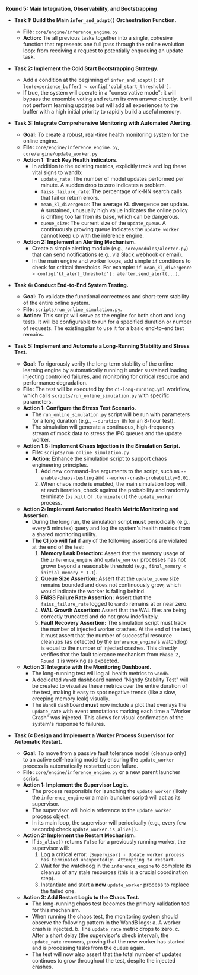 **Round 5: Main Integration, Observability, and Bootstrapping**

*   **Task 1: Build the Main `infer_and_adapt()` Orchestration Function.**
    *   **File:** `core/engine/inference_engine.py`
    *   **Action:** Tie all previous tasks together into a single, cohesive function that represents one full pass through the online evolution loop: from receiving a request to potentially enqueuing an update task.
*   **Task 2: Implement the Cold Start Bootstrapping Strategy.**
    *   Add a condition at the beginning of `infer_and_adapt()`: `if len(experience_buffer) < config['cold_start_threshold']`.
    *   If true, the system will operate in a "conservative mode": it will bypass the ensemble voting and return its own answer directly. It will not perform learning updates but will add all experiences to the buffer with a high initial priority to rapidly build a useful memory.
*   **Task 3: Integrate Comprehensive Monitoring with Automated Alerting.**
    *   **Goal:** To create a robust, real-time health monitoring system for the online engine.
    *   **File:** `core/engine/inference_engine.py`, `core/engine/update_worker.py`
    *   **Action 1: Track Key Health Indicators.**
        *   In addition to the existing metrics, explicitly track and log these vital signs to wandb:
            *   `update_rate`: The number of model updates performed per minute. A sudden drop to zero indicates a problem.
            *   `faiss_failure_rate`: The percentage of k-NN search calls that fail or return errors.
            *   `mean_kl_divergence`: The average KL divergence per update. A sustained, unusually high value indicates the online policy is drifting too far from its base, which can be dangerous.
            *   `queue_size`: The current size of the `update_queue`. A continuously growing queue indicates the `update_worker` cannot keep up with the inference engine.
    *   **Action 2: Implement an Alerting Mechanism.**
        *   Create a simple alerting module (e.g., `core/modules/alerter.py`) that can send notifications (e.g., via Slack webhook or email).
        *   In the main engine and worker loops, add simple `if` conditions to check for critical thresholds. For example: `if mean_kl_divergence > config['kl_alert_threshold']: alerter.send_alert(...)`.
*   **Task 4: Conduct End-to-End System Testing.**
    *   **Goal:** To validate the functional correctness and short-term stability of the entire online system.
    *   **File:** `scripts/run_online_simulation.py`.
    *   **Action:** This script will serve as the engine for both short and long tests. It will be configurable to run for a specified duration or number of requests. The existing plan to use it for a basic end-to-end test remains.

*   **Task 5: Implement and Automate a Long-Running Stability and Stress Test.**
    *   **Goal:** To rigorously verify the long-term stability of the online learning engine by automatically running it under sustained loading injecting controlled failures, and monitoring for critical resource and performance degradation.
    *   **File:** The test will be executed by the `ci-long-running.yml` workflow, which calls `scripts/run_online_simulation.py` with specific parameters.
    *   **Action 1: Configure the Stress Test Scenario.**
        *   The `run_online_simulation.py` script will be run with parameters for a long duration (e.g., `--duration 8h` for an 8-hour test).
        *   The simulation will generate a continuous, high-frequency stream of mock data to stress the IPC queues and the update worker.
    *   **Action 1.5: Implement Chaos Injection in the Simulation Script.**
        *   **File:** `scripts/run_online_simulation.py`
        *   **Action:** Enhance the simulation script to support chaos engineering principles.
            1.  Add new command-line arguments to the script, such as `--enable-chaos-testing` and `--worker-crash-probability=0.01`.
            2.  When chaos mode is enabled, the main simulation loop will, at each iteration, check against the probability and randomly terminate (`os.kill` or `.terminate()`) the `update_worker` process.
    *   **Action 2: Implement Automated Health Metric Monitoring and Assertion.**
        *   During the long run, the simulation script **must** periodically (e.g., every 5 minutes) query and log the system's health metrics from a shared monitoring utility.
        *   **The CI job will fail** if any of the following assertions are violated at the end of the test:
            1.  **Memory Leak Detection:** Assert that the memory usage of the `inference_engine` and `update_worker` processes has not grown beyond a reasonable threshold (e.g., `final_memory < initial_memory * 1.1`).
            2.  **Queue Size Assertion:** Assert that the `update_queue` size remains bounded and does not continuously grow, which would indicate the worker is falling behind.
            3.  **FAISS Failure Rate Assertion:** Assert that the `faiss_failure_rate` logged to `wandb` remains at or near zero.
            4.  **WAL Growth Assertion:** Assert that the WAL files are being correctly truncated and do not grow indefinitely.
            5.  **Fault Recovery Assertion:** The simulation script must track the number of injected worker crashes. At the end of the test, it must assert that the number of successful resource cleanups (as detected by the `inference_engine`'s watchdog) is equal to the number of injected crashes. This directly verifies that the fault tolerance mechanism from `Phase 2, Round 1` is working as expected.
    *   **Action 3: Integrate with the Monitoring Dashboard.**
        *   The long-running test will log all health metrics to `wandb`.
        *   A dedicated `WandB` dashboard named "Nightly Stability Test" will be created to visualize these metrics over the entire duration of the test, making it easy to spot negative trends (like a slow, creeping memory leak) visually.
        *   The `WandB` dashboard **must** now include a plot that overlays the `update_rate` with event annotations marking each time a "Worker Crash" was injected. This allows for visual confirmation of the system's response to failures.

*   **Task 6: Design and Implement a Worker Process Supervisor for Automatic Restart.**
    *   **Goal:** To move from a passive fault tolerance model (cleanup only) to an active self-healing model by ensuring the `update_worker` process is automatically restarted upon failure.
    *   **File:** `core/engine/inference_engine.py` or a new parent launcher script.
    *   **Action 1: Implement the Supervisor Logic.**
        *   The process responsible for launching the `update_worker` (likely the `inference_engine` or a main launcher script) will act as its supervisor.
        *   The supervisor will hold a reference to the `update_worker` process object.
        *   In its main loop, the supervisor will periodically (e.g., every few seconds) check `update_worker.is_alive()`.
    *   **Action 2: Implement the Restart Mechanism.**
        *   If `is_alive()` returns `False` for a previously running worker, the supervisor will:
            1.  Log a critical error: `[Supervisor] - Update worker process has terminated unexpectedly. Attempting to restart.`
            2.  Wait for the watchdog in the `inference_engine` to complete its cleanup of any stale resources (this is a crucial coordination step).
            3.  Instantiate and start a **new** `update_worker` process to replace the failed one.
    *   **Action 3: Add Restart Logic to the Chaos Test.**
        *   The long-running chaos test becomes the primary validation tool for this mechanism.
        *   When running the chaos test, the monitoring system should observe the following pattern in the WandB logs:
            a. A worker crash is injected.
            b. The `update_rate` metric drops to zero.
            c. After a short delay (the supervisor's check interval), the `update_rate` recovers, proving that the new worker has started and is processing tasks from the queue again.
        *   The test will now also assert that the total number of updates continues to grow throughout the test, despite the injected crashes.